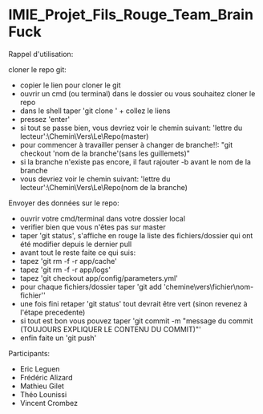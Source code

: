 # IMIE_Projet_Fils_Rouge_Team_BrainFuck

Rappel d'utilisation:

  cloner le repo git:
  - copier le lien pour cloner le git
  - ouvrir un cmd (ou terminal) dans le dossier ou vous souhaitez cloner le repo
  - dans le shell taper 'git clone ' + collez le liens
  - pressez 'enter'
  - si tout se passe bien, vous devriez voir le chemin suivant: 'lettre du lecteur':\Chemin\Vers\Le\Repo(master)
  - pour commencer à travailler penser à changer de branche!!: "git checkout 'nom de la branche'(sans les guillemets)"
  - si la branche n'existe pas encore, il faut rajouter -b avant le nom de la branche
  - vous devriez voir le chemin suivant: 'lettre du lecteur':\Chemin\Vers\Le\Repo(nom de la branche)


  Envoyer des données sur le repo:
  - ouvrir votre cmd/terminal dans votre dossier local
  - verifier bien que vous n'êtes pas sur master
  - taper 'git status', s'affiche en rouge la liste des fichiers/dossier qui ont été modifier depuis le dernier pull
  - avant tout le reste faite ce qui suis:
  - tapez 'git rm -f -r app/cache' 
  - tapez 'git rm -f -r app/logs' 
  - tapez 'git checkout app/config/parameters.yml' 
  - pour chaque fichiers/dossier taper 'git add 'chemine\vers\fichier\nom-fichier''
  - une fois fini retaper 'git status' tout devrait être vert (sinon revenez à l'étape precedente)
  - si tout est bon vous pouvez taper 'git commit -m "message du commit (TOUJOURS EXPLIQUER LE CONTENU DU COMMIT)"'
  - enfin faite un 'git push'
  


Participants:

- Eric Leguen
- Frédéric Alizard
- Mathieu Gilet
- Théo Lounissi
- Vincent Crombez
